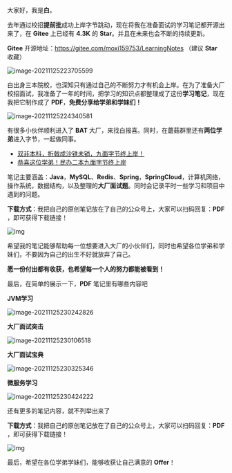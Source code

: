 大家好，我是**白**。

去年通过校招**提前批**成功上岸字节跳动，现在将我在准备面试的学习笔记都开源出来了，在 **Gitee** 上已经有 **4.3K** 的 **Star**。并且在未来也会不断的持续更新。

**Gitee** 开源地址：https://gitee.com/moxi159753/LearningNotes （建议 **Star** 收藏）

![image-20211125223705599](https://cdn.losey.top/blog/image-20211125223705599.png)

白出身三本院校，也深知只有通过自己的不断努力才有机会上岸。在为了准备大厂校招面试，我准备了一年的时间，把学习的知识点都整理成了这份**学习笔记**，现在我把它制作成了 **PDF**，**免费分享给学弟和学妹们！**

![image-20211125224340581](https://cdn.losey.top/blog/image-20211125224340581.png)

有很多小伙伴顺利进入了 **BAT** 大厂，来找白报喜。同时，在蘑菇群里还有**两位学弟**进入字节，一起做同事。

- [双非本科，折戟成沙铁未销，九面字节终上岸！](https://mp.weixin.qq.com/s/mE8AjQdQP8cgsWPVUbLBHA)
- [恭喜这位学弟！民办二本九面字节终上岸](https://mp.weixin.qq.com/s/mE8AjQdQP8cgsWPVUbLBHA)

笔记主要涵盖：**Java**，**MySQL**、**Redis**、**Spring**，**SpringCloud**，计算机网络，操作系统，数据结构，以及整理的**大厂面试题**。同时会记录平时一些学习和项目中遇到的问题。

**下载方式**：我把自己的原创笔记放在了自己的公众号上，大家可以扫码回复：**PDF** ，即可获得下载链接！

![img](https://gitee.com/moxi159753/LearningNotes/raw/master/doc/images/qq/%E8%8E%B7%E5%8F%96PDF.jpg)

希望我的笔记能够帮助每一位想要进入大厂的小伙伴们，同时也希望各位学弟和学妹们，不要因为自己的出生不好就放弃了自己。

**愿一份付出都有收获，也希望每一个人的努力都能被看到！**

最后，在简单的展示一下，**PDF** 笔记里有哪些内容吧

**JVM学习**

![image-20211125230242826](https://cdn.losey.top/blog/image-20211125230242826.png)

**大厂面试突击**

![image-20211125230106518](https://cdn.losey.top/blog/image-20211125230106518.png)

**大厂面试宝典**

![image-20211125230325346](https://cdn.losey.top/blog/image-20211125230325346.png)

**微服务学习**

![image-20211125230424222](https://cdn.losey.top/blog/image-20211125230424222.png)

还有更多的笔记内容，就不列举出来了

**下载方式**：我把自己的原创笔记放在了自己的公众号上，大家可以扫码回复：**PDF** ，即可获得下载链接！

![img](https://gitee.com/moxi159753/LearningNotes/raw/master/doc/images/qq/%E8%8E%B7%E5%8F%96PDF.jpg)

最后，希望在各位学弟学妹们，能够收获让自己满意的 **Offer**！